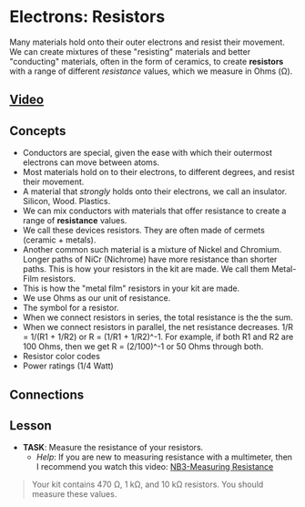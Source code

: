 # Electrons: Resistors
Many materials hold onto their outer electrons and resist their movement. We can create mixtures of these "resisting" materials and better "conducting" materials, often in the form of ceramics, to create **resistors** with a range of different *resistance* values, which we measure in Ohms (&Omega;).

## [Video](https://vimeo.com/1000755493)

## Concepts
- Conductors are special, given the ease with which their outermost electrons can move between atoms.
- Most materials hold on to their electrons, to different degrees, and resist their movement.
- A material that *strongly* holds onto their electrons, we call an insulator. Silicon, Wood. Plastics.
- We can mix conductors with materials that offer resistance to create a range of **resistance** values.
- We call these devices resistors. They are often made of cermets (ceramic + metals).
- Another common such material is a mixture of Nickel and Chromium. Longer paths of NiCr (Nichrome) have more resistance than shorter paths. This is how your resistors in the kit are made. We call them Metal-Film resistors.
- This is how the "metal film" resistors in your kit are made.
- We use Ohms as our unit of resistance.
- The symbol for a resistor.
- When we connect resistors in series, the total resistance is the the sum.
- When we connect resistors in parallel, the net resistance decreases. 1/R = 1/(R1 + 1/R2) or R = (1/R1 + 1/R2)^-1. For example, if both R1 and R2 are 100 Ohms, then we get R = (2/100)^-1 or 50 Ohms through both.
- Resistor color codes
- Power ratings (1/4 Watt)

## Connections

## Lesson

- **TASK**: Measure the resistance of your resistors.
  - *Help*: If you are new to measuring resistance with a multimeter, then I recommend you watch this video: [NB3-Measuring Resistance](https://vimeo.com/??????)
> Your kit contains 470 &Omega;, 1 k&Omega;, and 10 k&Omega; resistors. You should measure these values.
